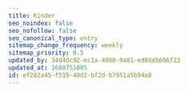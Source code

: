 ```yaml
---
title: Kinder
seo_noindex: false
seo_nofollow: false
seo_canonical_type: entry
sitemap_change_frequency: weekly
sitemap_priority: 0.5
updated_by: 34d4dc92-ec1a-4900-9a81-ed8dd8606f23
updated_at: 1608751805
id: ef282a45-f519-40d2-bf2d-b7951a5b94a8
---
```

